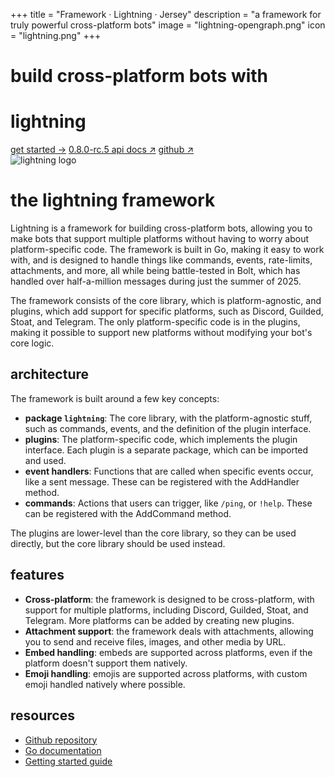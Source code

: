 +++
title = "Framework · Lightning · Jersey"
description = "a framework for truly powerful cross-platform bots"
image = "lightning-opengraph.png"
icon = "lightning.png"
+++

<div class="hero"><div>

# build cross-platform bots with

# lightning

<span aria-label="button group">
<a class="primary button" href="/lightning/framework/hello-world">get started -></a>
<a class="button" href="/go/lightning/godoc">0.8.0-rc.5 api docs ↗</a>
<a class="button" href="https://github.com/williamhorning/lightning" target="_blank">github ↗</a>
</span></div><img alt="lightning logo" src="/assets/lightning.png"></div>

# the lightning framework

Lightning is a framework for building cross-platform bots, allowing you to make
bots that support multiple platforms without having to worry about
platform-specific code. The framework is built in Go, making it easy to work
with, and is designed to handle things like commands, events, rate-limits,
attachments, and more, all while being battle-tested in Bolt, which has handled
over half-a-million messages during just the summer of 2025.

The framework consists of the core library, which is platform-agnostic, and
plugins, which add support for specific platforms, such as Discord, Guilded,
Stoat, and Telegram. The only platform-specific code is in the plugins, making
it possible to support new platforms without modifying your bot's core logic.

## architecture

The framework is built around a few key concepts:

- **package `lightning`**: The core library, with the platform-agnostic stuff,
such as commands, events, and the definition of the plugin interface.
- **plugins**: The platform-specific code, which implements the plugin
interface. Each plugin is a separate package, which can be imported and used.
- **event handlers**: Functions that are called when specific events occur,
like a sent message. These can be registered with the AddHandler method.
- **commands**: Actions that users can trigger, like `/ping`, or `!help`.
These can be registered with the AddCommand method.

The plugins are lower-level than the core library, so they can be used
directly, but the core library should be used instead.

## features

- **Cross-platform**: the framework is designed to be cross-platform, with
support for multiple platforms, including Discord, Guilded, Stoat, and
Telegram. More platforms can be added by creating new plugins.
- **Attachment support**: the framework deals with attachments, allowing
you to send and receive files, images, and other media by URL.
- **Embed handling**: embeds are supported across platforms, even if the
platform doesn't support them natively.
- **Emoji handling**: emojis are supported across platforms, with custom
emoji handled natively where possible.

## resources

- [Github repository](https://github.com/williamhorning/lightning)
- [Go documentation](/go/lightning/godoc)
- [Getting started guide](./hello-world)
